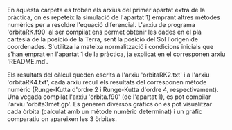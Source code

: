 En aquesta carpeta es troben els arxius del primer apartat extra de la pràctica, on es repeteix la simulació de l'apartat 1) emprant altres mètodes numèrics per a resoldre l'equació diferencial. L'arxiu de programa 'orbitaRK.f90' al ser compilat ens permet obtenir les dades en el pla cartesià de la posició de la Terra, sent la posició del Sol l'origen de coordenades. S'utilitza la mateixa normalització i condicions inicials que s'han emprat en l'apartat 1 de la pràctica, ja explicat en el corresponen arxiu 'README.md'.

Els resultats del càlcul queden escrits a l'arxiu 'orbitaRK2.txt' i a l'arxiu 'orbitaRK4.txt', cada arxiu recull els resultats del corresponen mètode numèric (Runge-Kutta d'ordre 2 i Runge-Kutta d'ordre 4, respectivament). Una vegada compilat l'arxiu 'orbita.f90' (de l'apartat 1), es pot compilar l'arxiu 'orbita3met.gp'. Es generen diversos gràfics on es pot visualitzar cada òrbita (calculat amb un mètode numèric determinat) i un gràfic comparatiu on apareixen les 3 òrbites. 

